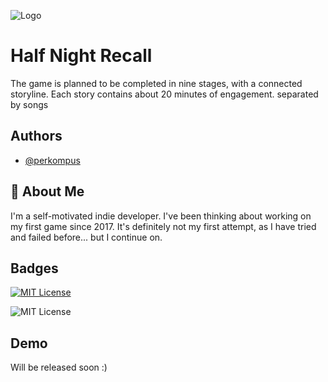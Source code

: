
![Logo](https://i.ibb.co/x37kvkg/Group-280.png)


# Half Night Recall

The game is planned to be completed in nine stages, with a connected storyline. Each story contains about 20 minutes of engagement. separated by songs


## Authors

- [@perkompus](https://github.com/perkompus)


## 🚀 About Me
I'm a self-motivated indie developer. I've been thinking about working on my first game since 2017. It's definitely not my first attempt, as I have tried and failed before... but I continue on.


## Badges

[![MIT License](https://img.shields.io/badge/License-MIT-green.svg)](https://choosealicense.com/licenses/mit/)

![MIT License](https://img.shields.io/badge/version-0.1-blue)




## Demo

Will be released soon :)

